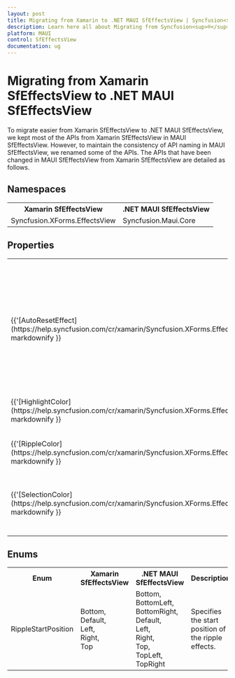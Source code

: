 ```yaml
---
layout: post
title: Migrating from Xamarin to .NET MAUI SfEffectsView | Syncfusion<sup>®</sup> 
description: Learn here all about Migrating from Syncfusion<sup>®</sup> Xamarin EffectsView to Syncfusion<sup>®</sup> .NET MAUI EffectsView control and more.
platform: MAUI
control: SfEffectsView
documentation: ug
---  
```


# Migrating from Xamarin SfEffectsView to .NET MAUI SfEffectsView 

To migrate easier from Xamarin SfEffectsView to .NET MAUI SfEffectsView, we kept most of the APIs from Xamarin SfEffectsView in MAUI SfEffectsView. However, to maintain the consistency of API naming in MAUI SfEffectsView, we renamed some of the APIs. The APIs that have been changed in MAUI SfEffectsView from Xamarin SfEffectsView are detailed as follows.

## Namespaces 

<table>
<tr>
<th>Xamarin SfEffectsView</th>
<th>.NET MAUI SfEffectsView</th></tr>
<tr>
<td>Syncfusion.XForms.EffectsView</td>
<td>Syncfusion.Maui.Core</td></tr>
</table>

## Properties

<table> 
<tr>
<th>Xamarin SfEffectsView</th>
<th>.NET MAUI SfEffectsView</th>
<th>Description</th></tr>
<tr>
<td>{{'[AutoResetEffect](https://help.syncfusion.com/cr/xamarin/Syncfusion.XForms.EffectsView.SfEffectsView.html#Syncfusion_XForms_EffectsView_SfEffectsView_AutoResetEffect)'| markdownify }}</td>
<td>{{'[AutoResetEffects](https://help.syncfusion.com/cr/maui/Syncfusion.Maui.Core.SfEffectsView.html#Syncfusion_Maui_Core_SfEffectsView_AutoResetEffects)'| markdownify }}</td>
<td>Gets or sets the effect that was start rendering on touch down and start removing on touch up in Android and UWP platforms.</td></tr>
<tr>
<td>{{'[HighlightColor](https://help.syncfusion.com/cr/xamarin/Syncfusion.XForms.EffectsView.SfEffectsView.html#Syncfusion_XForms_EffectsView_SfEffectsView_HighlightColor)'| markdownify }}</td>
<td>{{'[HighlightBackground](https://help.syncfusion.com/cr/maui/Syncfusion.Maui.Core.SfEffectsView.html#Syncfusion_Maui_Core_SfEffectsView_HighlightBackground)'| markdownify }}</td>
<td>Gets or sets the brush to highlight the effects view.</td></tr>
<tr>
<td>{{'[RippleColor](https://help.syncfusion.com/cr/xamarin/Syncfusion.XForms.EffectsView.SfEffectsView.html#Syncfusion_XForms_EffectsView_SfEffectsView_RippleColor)' | markdownify }}</td>
<td>{{'[RippleBackground](https://help.syncfusion.com/cr/maui/Syncfusion.Maui.Core.SfEffectsView.html#Syncfusion_Maui_Core_SfEffectsView_RippleBackground)'| markdownify }}</td>
<td>Gets or sets the brush of the ripple.</td></tr>
<tr>
<td>{{'[SelectionColor](https://help.syncfusion.com/cr/xamarin/Syncfusion.XForms.EffectsView.SfEffectsView.html#Syncfusion_XForms_EffectsView_SfEffectsView_SelectionColor)' | markdownify }}</td>
<td>{{'[SelectionBackground](https://help.syncfusion.com/cr/maui/Syncfusion.Maui.Core.SfEffectsView.html#Syncfusion_Maui_Core_SfEffectsView_SelectionBackground)'| markdownify }}</td>
<td>Gets or sets the brush applied when the view is on selected state.</td></tr>
</table> 

## Enums

<table>
<tr>
<th>Enum</th>
<th>Xamarin SfEffectsView</th>
<th>.NET MAUI SfEffectsView</th>
<th>Description</th></tr>
<tr>
<td>RippleStartPosition</td>
<td>Bottom,<br/>Default,<br/>Left,<br/>Right,<br/>Top</td>
<td>Bottom,<br/>BottomLeft,<br/>BottomRight,<br/>Default,<br/>Left,<br/>Right,<br/>Top,<br/>TopLeft,<br/>TopRight</td>
<td>Specifies the start position of the ripple effects.</td></tr>
</table>
